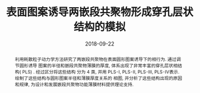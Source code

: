 ---
title: 表面图案诱导两嵌段共聚物形成穿孔层状结构的模拟
authors:
- 容婧婧
- 马兰
- 朱有亮
- 黄以能
- 孙昭艳
date: '2018-09-22'
doi: 10.7503/cjcu20180263
publish_types: ['期刊文章']
publication: 高等学校化学学报
abstract: 利用耗散粒子动力学方法研究了两嵌段共聚物在表面圆形图案诱导下的相行为. 通过调节圆形诱导   图案的半径和嵌段共聚物薄膜的厚度, 体系出现了非常丰富的穿孔层状相结构( PLS) . 经过区分将这些结构  分为 4 类, 并用 PLS⁃I,  PLS⁃II, PLS⁃III, PLS⁃IV表示. 绘制了这些结构与圆形图案半径和薄膜厚度关系的  相图,  并分析了这些结构出现的原因和规律, 为设计和发展嵌段共聚物功能薄膜材料提供理论支持.
url_pdf: http://www.cjcu.jlu.edu.cn/CN/10.7503/cjcu20180263
---